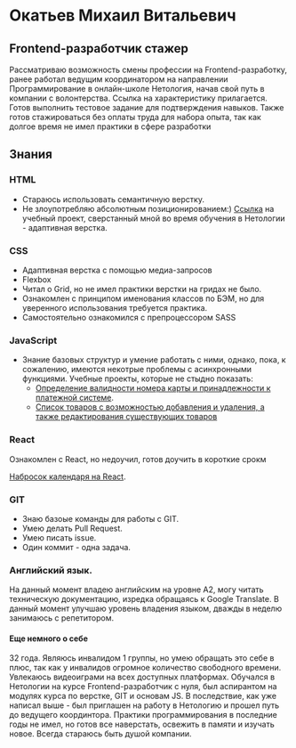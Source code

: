# Окатьев Михаил Витальевич
## Frontend-разработчик стажер
Рассматриваю возможность смены профессии на Frontend-разработку, ранее работал ведущим координатором на направлении Программирование в онлайн-школе Нетология, начав свой путь в компании с волонтерства. Ссылка на характеристику прилагается.
Готов выполнить тестовое задание для подтверждения навыков. Также готов стажироваться без оплаты труда для набора опыта, так как долгое время не имел практики в сфере разработки

## Знания

### HTML
* Стараюсь использовать семантичную верстку.
* Не злоупотребляю абсолютным позиционированием:)
[Ссылка](https://mihailokatev.github.io/Astario/) на учебный проект, сверстанный мной во время обучения в Нетологии - адаптивная верстка.

### CSS
* Адаптивная верстка с помощью медиа-запросов
* Flexbox
* Читал о Grid, но не имел практики верстки на гридах не было.
* Ознакомлен с принципом именования классов по БЭМ, но для уверенного использования требуется практика.
* Самостоятельно ознакомился с препроцессором SASS

### JavaScript
* Знание базовых структур и умение работать с ними, однако, пока, к сожалению, имеются некотрые проблемы с асинхронными функциями.
  Учебные проекты, которые не стыдно показать:
  * [Определение валидности номера карты и принадлежности к платежной системе](https://mihailokatev.github.io/AHJ-4.1/).
  * [Cписок товаров с возможностью добавления и удаления, а также редактирования существующих товаров](https://mihailokatev.github.io/AHJ-5.2/)

### React
Ознакомлен с React, но недоучил, готов доучить в короткие срокм

[Набросок календаря на React](https://mihailokatev.github.io/react-1.3/).

### GIT
* Знаю базоые команды для работы с GIT.
* Умею делать Pull Request.
* Умею писать issue.
* Один коммит - одна задача.

### Английский язык.
На данный момент владею английским на уровне А2, могу читать техническую документацию, изредка обращаясь к Google Translate. В данный момент улучшаю уровень владения языком, дважды в неделю занимаюсь с репетитором.

#### Еще немного о себе
32 года. Являюсь инвалидом 1 группы, но умею обращать это себе в плюс, так как у инвалидов огромное количество свободного времени.
Увлекаюсь видеоиграми на всех доступных платформах. Обучался в Нетологии на курсе Frontend-разработчик с нуля, был аспирантом на модулях курса по верстке, GIT и основам JS. В последствие, как уже написал выше - был приглашен на работу в Нетологию и прошел путь до ведущего координтора. 
Практики программирования в последние годы не имел, но готов все наверстать, освежить в памяти и изучать новое. 
Всегда стараюсь быть душой компании. 

  